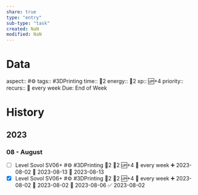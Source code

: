 ```yaml
---
share: true
type: "entry"
sub-type: "task"
created: NaN 
modified: NaN
---
```

# Data
aspect:: #⚙
tags:: #3DPrinting 
time:: 🍅2
energy:: 🥄2
xp:: 🆙+4
priority:: 
recurs:: 🔁 every week
Due: End of Week
# History
## 2023
### 08 - August
- [ ] Level Sovol SV06+ #⚙ #3DPrinting 🍅2 🥄2 🆙+4 🔁 every week ➕ 2023-08-02 🛫 2023-08-13 📅 2023-08-13
- [x] Level Sovol SV06+ #⚙ #3DPrinting 🍅2 🥄2 🆙+4 🔁 every week ➕ 2023-08-02 🛫 2023-08-02 📅 2023-08-06 ✅ 2023-08-02